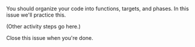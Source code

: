 You should organize your code into functions, targets, and phases. In this issue we'll practice this.

(Other activity steps go here.)

Close this issue when you're done.